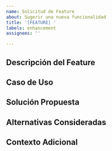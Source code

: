 ```yaml
---
name: Solicitud de Feature
about: Sugerir una nueva funcionalidad
title: '[FEATURE] '
labels: enhancement
assignees: ''

---
```


## Descripción del Feature
<!-- Descripción clara de lo que quieres que se agregue -->

## Caso de Uso
<!-- Por qué este feature sería útil -->

## Solución Propuesta
<!-- Cómo implementarías este feature -->

## Alternativas Consideradas
<!-- Otras formas de resolver el problema -->

## Contexto Adicional
<!-- Screenshots, diagrams, etc. -->